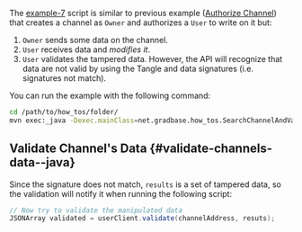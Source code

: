 The [example-7](https://github.com/albydeca/iota-is-sdk/blob/main/examples/src/main/java/net/gradbase/examples/SearchChannelAndValidateData.java)
script is similar to previous example ([Authorize Channel](authorize-to-channel)) that creates a channel as `Owner` and authorizes a `User` to write on it but:

1. `Owner` sends some data on the channel.
2. `User` receives data and *modifies it*.
3. `User` validates the tampered data. However, the API will recognize that data are not valid by using the Tangle and data signatures (i.e. signatures not match). 

You can run the example with the following command:

```bash
cd /path/to/how_tos/folder/
mvn exec:_java -Dexec.mainClass=net.gradbase.how_tos.SearchChannelAndValidateData
```

## Validate Channel's Data {#validate-channels-data--java}

Since the signature does not match, `results` is a set of tampered data, so the validation will notify it when running the following script:

```java
// Now try to validate the manipulated data
JSONArray validated = userClient.validate(channelAddress, resuts);
```
